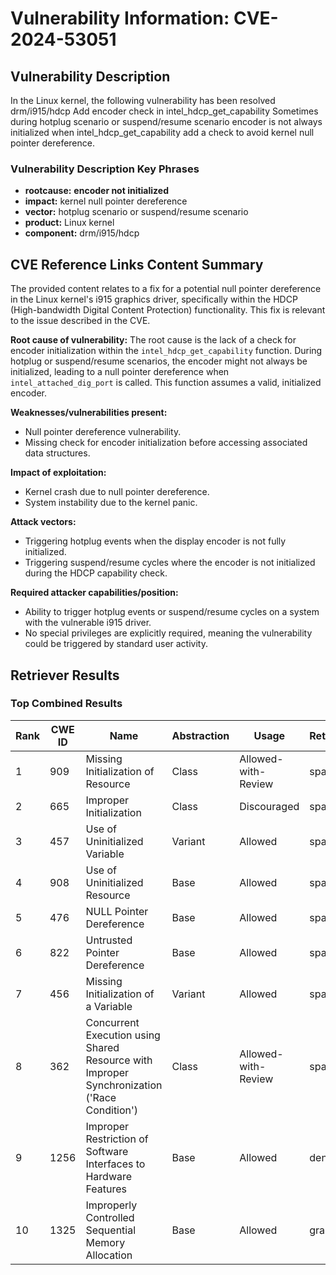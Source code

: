 # Vulnerability Information: CVE-2024-53051

## Vulnerability Description
In the Linux kernel, the following vulnerability has been resolved drm/i915/hdcp Add encoder check in intel_hdcp_get_capability Sometimes during hotplug scenario or suspend/resume scenario encoder is not always initialized when intel_hdcp_get_capability add a check to avoid kernel null pointer dereference.

### Vulnerability Description Key Phrases
- **rootcause:** **encoder not initialized**
- **impact:** kernel null pointer dereference
- **vector:** hotplug scenario or suspend/resume scenario
- **product:** Linux kernel
- **component:** drm/i915/hdcp

## CVE Reference Links Content Summary
The provided content relates to a fix for a potential null pointer dereference in the Linux kernel's i915 graphics driver, specifically within the HDCP (High-bandwidth Digital Content Protection) functionality. This fix is relevant to the issue described in the CVE.

**Root cause of vulnerability:**
The root cause is the lack of a check for encoder initialization within the `intel_hdcp_get_capability` function. During hotplug or suspend/resume scenarios, the encoder might not always be initialized, leading to a null pointer dereference when `intel_attached_dig_port` is called. This function assumes a valid, initialized encoder.

**Weaknesses/vulnerabilities present:**
- Null pointer dereference vulnerability.
- Missing check for encoder initialization before accessing associated data structures.

**Impact of exploitation:**
- Kernel crash due to null pointer dereference.
- System instability due to the kernel panic.

**Attack vectors:**
- Triggering hotplug events when the display encoder is not fully initialized.
- Triggering suspend/resume cycles where the encoder is not initialized during the HDCP capability check.

**Required attacker capabilities/position:**
- Ability to trigger hotplug events or suspend/resume cycles on a system with the vulnerable i915 driver.
- No special privileges are explicitly required, meaning the vulnerability could be triggered by standard user activity.

## Retriever Results

### Top Combined Results

| Rank | CWE ID | Name | Abstraction | Usage  | Retrievers | Individual Scores |
|------|--------|------|-------------|-------|------------|-------------------|
| 1 | 909 | Missing Initialization of Resource | Class | Allowed-with-Review | sparse | 0.233 |
| 2 | 665 | Improper Initialization | Class | Discouraged | sparse | 0.230 |
| 3 | 457 | Use of Uninitialized Variable | Variant | Allowed | sparse | 0.225 |
| 4 | 908 | Use of Uninitialized Resource | Base | Allowed | sparse | 0.221 |
| 5 | 476 | NULL Pointer Dereference | Base | Allowed | sparse | 0.218 |
| 6 | 822 | Untrusted Pointer Dereference | Base | Allowed | sparse | 0.213 |
| 7 | 456 | Missing Initialization of a Variable | Variant | Allowed | sparse | 0.212 |
| 8 | 362 | Concurrent Execution using Shared Resource with Improper Synchronization ('Race Condition') | Class | Allowed-with-Review | sparse | 0.211 |
| 9 | 1256 | Improper Restriction of Software Interfaces to Hardware Features | Base | Allowed | dense | 0.477 |
| 10 | 1325 | Improperly Controlled Sequential Memory Allocation | Base | Allowed | graph | 0.003 |

